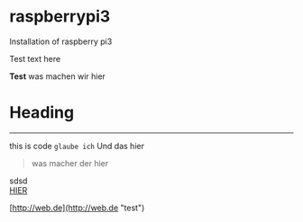 # raspberrypi3
Installation of raspberry pi3

Test text here

**Test** was machen wir hier
# Heading

---

this is code `glaube ich` 
Und das hier 
> was macher der hier

sdsd  
[HIER](http://web.de)

[http://web.de](http://web.de "test")